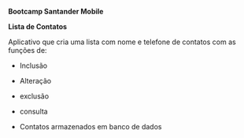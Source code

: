 **Bootcamp Santander Mobile**

**Lista de Contatos**

Aplicativo que cria uma lista com nome e telefone de contatos  com as funções de:

- Inclusão

- Alteração

- exclusão

- consulta

- Contatos armazenados em banco de dados

  
